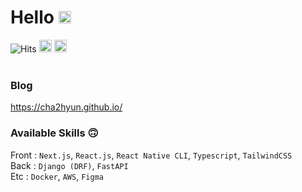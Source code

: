<h1>Hello <img src="https://github.com/dl0312/dl0312/blob/master/hi.gif?raw=true" width="20px"></h1>

<!-- generate font : https://qwerty.dev/fancy-font-generator/ -->


      
![Hits](https://hits.seeyoufarm.com/api/count/incr/badge.svg?url=https%3A%2F%2Fgithub.com%2Fcha2hyun%2Fhit-counter&count_bg=%23D3D3D3&title_bg=%23D3D3D3&icon=&icon_color=%23E7E7E7&title=HITS&edge_flat=true)
<a href="https://www.instagram.com/cha2hyun/"><img src="https://img.shields.io/badge/instagram-%23E4405F.svg?&style=for-the-badge&logo=instagram&logoColor=white" height=20></a>  <a href="mailto:cha2hyun.dev@gmail.com"><img src="https://img.shields.io/badge/-EMAIL-000?style=for-the-badge" height=20></a>
<br>
<br>

### Blog

https://cha2hyun.github.io/

### Available Skills 🙃

Front : `Next.js`, `React.js`, `React Native CLI`, `Typescript`, `TailwindCSS`
<br>
Back : `Django (DRF)`, `FastAPI`
<br>
Etc : `Docker`, `AWS`, `Figma`

<!--
**cha2hyun-dev/cha2hyun-dev** is a ✨ _special_ ✨ repository because its `README.md` (this file) appears on your GitHub profile.
 
Here are some ideas to get you started:

- 🔭 I’m currently working on ...
- 🌱 I’m currently learning ...
- 👯 I’m looking to collaborate on ...
- 🤔 I’m looking for help with ...
- 💬 Ask me about ...
- 📫 How to reach me: ...
- 😄 Pronouns: ...
- ⚡ Fun fact: ...
-->
